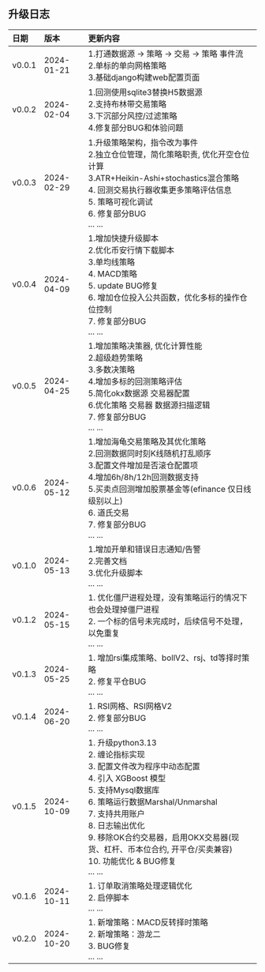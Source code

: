 升级日志 
----------------------

| 日期     | 版本         | 更新内容                                                                                                                                                                                                                                               |
|:-------|:-----------|:---------------------------------------------------------------------------------------------------------------------------------------------------------------------------------------------------------------------------------------------------|
| v0.0.1 | 2024-01-21 | 1.打通数据源 -> 策略 -> 交易 -> 策略 事件流<br/>2.单标的单向网格策略<br/>3.基础django构建web配置页面                                                                                                                                                                              |
| v0.0.2 | 2024-02-04 | 1.回测使用sqlite3替换H5数据源<br/>2.支持布林带交易策略<br/> 3.下沉部分风控/过滤策略<br/>4.修复部分BUG和体验问题<br/>                                                                                                                                                                    |
| v0.0.3 | 2024-02-29 | 1.升级策略架构，指令改为事件<br/> 2.独立仓位管理，简化策略职责, 优化开空仓位计算<br/> 3.ATR+Heikin-Ashi+stochastics混合策略<br/> 4. 回测交易执行器收集更多策略评估信息<br/> 5. 策略可视化调试<br/> 6. 修复部分BUG<br/>... ...                                                                                        |
| v0.0.4 | 2024-04-09 | 1.增加快捷升级脚本<br/> 2.优化币安行情下载脚本<br/> 3.单均线策略<br/> 4. MACD策略<br/> 5. update BUG修复<br/> 6. 增加仓位投入公共函数，优化多标的操作仓位控制<br/> 7. 修复部分BUG<br/>... ...                                                                                                           |
| v0.0.5 | 2024-04-25 | 1.增加策略决策器, 优化计算性能<br/> 2.超级趋势策略<br/> 3.多数决策略<br/> 4.增加多标的回测策略评估<br/> 5.简化okx数据源 交易器配置<br/> 6.优化策略 交易器 数据源扫描逻辑<br/>7. 修复部分BUG<br/>... ...                                                                                                           |
| v0.0.6 | 2024-05-12 | 1.增加海龟交易策略及其优化策略<br/> 2.回测数据同时刻K线随机打乱顺序<br/> 3.配置文件增加是否滚仓配置项<br/> 4.增加6h/8h/12h回测数据支持<br/>5.买卖点回测增加股票基金等(efinance 仅日线级别以上)<br/>6. 道氏交易<br/>7. 修复部分BUG<br/>... ...                                                                                  |
| v0.1.0 | 2024-05-13 | 1.增加开单和错误日志通知/告警<br/> 2.完善文档<br/> 3.优化升级脚本<br/>... ...                                                                                                                                                                                             |
| v0.1.2 | 2024-05-15 | 1. 优化僵尸进程处理，没有策略运行的情况下也会处理掉僵尸进程<br/>2. 一个标的信号未完成时，后续信号不处理， 以免重复<br/>... ...                                                                                                                                                                        |
| v0.1.3 | 2024-05-25 | 1. 增加rsi集成策略、bollV2、rsj、td等择时策略<br/>2. 修复平仓BUG<br/>... ...                                                                                                                                                                                         |
| v0.1.4 | 2024-06-20 | 1. RSI网格、RSI网格V2<br/>2. 修复部分BUG<br/>... ...                                                                                                                                                                                                        |
| v0.1.5 | 2024-10-09 | 1. 升级python3.13<br/> 2. 缠论指标实现 <br/> 3. 配置文件改为程序中动态配置<br/> 4. 引入 XGBoost 模型<br/> 5. 支持Mysql数据库<br/> 6. 策略运行数据Marshal/Unmarshal<br/> 7. 支持共用账户 <br/> 8. 日志输出优化 <br/> 9. 移除OK合约交易器，启用OKX交易器(现货、杠杆、币本位合约, 开平仓/买卖兼容)<br/> 10. 功能优化 & BUG修复<br/>... ... |
| v0.1.6 | 2024-10-11 | 1. 订单取消策略处理逻辑优化<br/> 2. 启停脚本 <br/> ... ...                                                                                                                                                                                                         |
| v0.2.0 | 2024-10-20 | 1. 新增策略：MACD反转择时策略<br/> 2. 新增策略：游龙二<br/> 3. BUG修复 <br/> ... ...                                                                                                                                                                                    |
